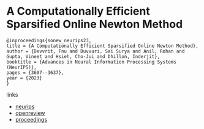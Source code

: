 # A Computationally Efficient Sparsified Online Newton Method

```
@inproceedings{sonew_neurips23,
title = {A Computationally Efficient Sparsified Online Newton Method},
author = {Devvrit, Fnu and Duvvuri, Sai Surya and Anil, Rohan and Gupta, Vineet and Hsieh, Cho-Jui and Dhillon, Inderjit},
booktitle = {Advances in Neural Information Processing Systems (NeurIPS)},
pages = {3607--3637},
year = {2023}
}
```

links
- [neurips](https://nips.cc/Conferences/2023/Schedule?showEvent=72464)
- [openreview](https://openreview.net/forum?id=BopG5dhH7L)
- [proceedings](https://papers.nips.cc//paper_files/paper/2023/hash/0b43289db08ed60edc6451cb2132e203-Abstract-Conference.html)
